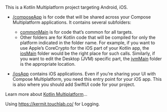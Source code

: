 This is a Kotlin Multiplatform project targeting Android, iOS.

* [/composeApp](./composeApp/src) is for code that will be shared across your Compose Multiplatform applications.
  It contains several subfolders:
    - [commonMain](./composeApp/src/commonMain/kotlin) is for code that’s common for all targets.
    - Other folders are for Kotlin code that will be compiled for only the platform indicated in the folder name.
      For example, if you want to use Apple’s CoreCrypto for the iOS part of your Kotlin app,
      the [iosMain](./composeApp/src/iosMain/kotlin) folder would be the right place for such calls.
      Similarly, if you want to edit the Desktop (JVM) specific part, the [jvmMain](./composeApp/src/jvmMain/kotlin)
      folder is the appropriate location.

* [/iosApp](./iosApp/iosApp) contains iOS applications. Even if you’re sharing your UI with Compose Multiplatform,
  you need this entry point for your iOS app. This is also where you should add SwiftUI code for your project.

Learn more about [Kotlin Multiplatform](https://www.jetbrains.com/help/kotlin-multiplatform-dev/get-started.html)…

Using https://kermit.touchlab.co/ for Logging. 